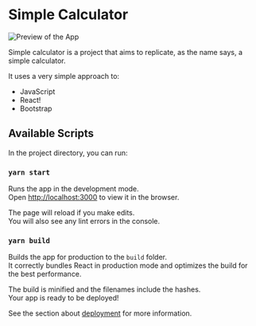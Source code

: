 # Simple Calculator

![Preview of the App](https://github.com/josefigueirasm/simple_calculator/main/Preview.png?raw=true)

Simple calculator is a project that aims to replicate, as the name says, a simple calculator.

It uses a very simple approach to:

* JavaScript
* React!
* Bootstrap

## Available Scripts

In the project directory, you can run:

### `yarn start`

Runs the app in the development mode.\
Open [http://localhost:3000](http://localhost:3000) to view it in the browser.

The page will reload if you make edits.\
You will also see any lint errors in the console.

### `yarn build`

Builds the app for production to the `build` folder.\
It correctly bundles React in production mode and optimizes the build for the best performance.

The build is minified and the filenames include the hashes.\
Your app is ready to be deployed!

See the section about [deployment](https://facebook.github.io/create-react-app/docs/deployment) for more information.